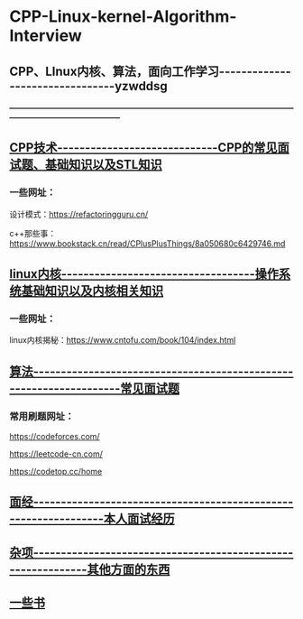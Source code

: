 # CPP-Linux-kernel-Algorithm-Interview

## CPP、LInux内核、算法，面向工作学习--------------------------------yzwddsg



**——————————————————————————————————————————————————**



## [CPP技术-----------------------------CPP的常见面试题、基础知识以及STL知识](CPP技术/)

### 一些网址：

设计模式：https://refactoringguru.cn/

c++那些事：https://www.bookstack.cn/read/CPlusPlusThings/8a050680c6429746.md

## [linux内核-----------------------------------操作系统基础知识以及内核相关知识](linux内核)

### 一些网址：

linux内核揭秘：https://www.cntofu.com/book/104/index.html

## [算法-------------------------------------------------------------------常见面试题](算法)

### 常用刷题网址：

https://codeforces.com/

https://leetcode-cn.com/

https://codetop.cc/home

## [面经----------------------------------------------------------------本人面试经历](面经)

## [杂项-------------------------------------------------------------其他方面的东西](杂项)

## [一些书](一些书)
